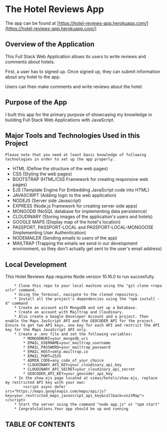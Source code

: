 # The Hotel Reviews App

The app can be found at [https://hotel-reviews-app.herokuapp.com/](https://hotel-reviews-app.herokuapp.com/)

## Overview of the Application
This Full Stack Web Application allows its users to write reviews and comments about hotels.

First, a user has to signed up. Once signed up, they can submit information about any hotel to the app.

Users can then make comments and write reviews about the hotel.

## Purpose of the App
I built this app for the primary purpose of showcasing my knowledge in building Full Stack Web Applications with JavaScript.

## Major Tools and Technologies Used in this Project
    Please note that you need at least basic knowledge of following technologies in order to set up the app properly.
* HTML (Define the structure of the web pages)
* CSS (Styling the web pages)
* BOOTSTRAP (HTML/CSS Framework for creating responsive web pages)
* EJS (Template Engine For Embedding JavaScript code into HTML)
* JAVASCRIPT (Adding logic to the web application)
* NODEJS (Server side Javascript)
* EXPRESS (Node.js Framework for creating server side apps)
* MONGODB (NoSQL database for implementing data persistence)
* CLOUDINARY (Storing images of the application's users and hotels)
* GOOGLE MAPS (Display map of the hotel's location)
* PASSPORT, PASSPORT-LOCAL and PASSPORT-LOCAL-MONGOOSE (Implementing User Authentication)
* NODEMAILER (Sending emails to users of the app)
* MAILTRAP (Trapping the emails we send in our development environment, so they don't actually get sent to the user's email address)

## Local Development
This Hotel Reviews App requires Node version 10.16.0 to run succesfully.

```
    * Clone this repo to your local machine using the "git clone <repo url>" command.
    * Using the Terminal, navigate to the cloned repository.
    * Install all the project's dependencies using the "npm install -d" command
    * Create an account with MongoDB and set up a Database.
    * Create an account with Mailtrap and Cloudinary.
    * Also create a Google Developer Account and a project. Then enable the Maps JavScript API and the GEOCODER API for the project. Ensure to get two API keys, one key for each API and restrict the API key for the Maps JavaScript API only.
    * Create a .env file and set the following variables:
        * MONGODBURI=your_mongodb_uri
        * EMAIL_USERNAME=your_mailtrap_username
        * EMAIL_PASSWORD=your_mailtrap_password
        * EMAIL_HOST=smtp.mailtrap.io
        * EMAIL_PORT=2525
        * ADMIN_CODE=any_code_of_your_choice
        * CLOUDINARY_API_KEY=your_cloudinary_api_key
        * CLOUDINARY_API_SECRET=your_cloudinary_api_secret
        * GEOCODER_API_KEY=your_geocoder_api_key 
    * In the show.ejs page located at views/hotels/show.ejs, replace my restricted API key with your own:
        <script async defer src="https://maps.googleapis.com/maps/api/js?key=your_restricted_maps_javascript_api_key&callback=initMap"></script>
    * Start the server using the command "node app.js" or "npm start"
    * Congratulations.Your app should be up and running
```

## TABLE OF CONTENTS